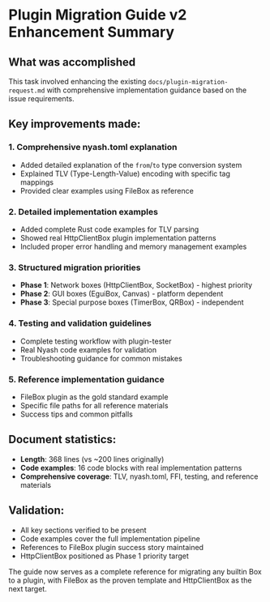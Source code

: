 # Plugin Migration Guide v2 Enhancement Summary

## What was accomplished

This task involved enhancing the existing `docs/plugin-migration-request.md` with comprehensive implementation guidance based on the issue requirements. 

## Key improvements made:

### 1. **Comprehensive nyash.toml explanation**
- Added detailed explanation of the `from`/`to` type conversion system
- Explained TLV (Type-Length-Value) encoding with specific tag mappings
- Provided clear examples using FileBox as reference

### 2. **Detailed implementation examples**
- Added complete Rust code examples for TLV parsing
- Showed real HttpClientBox plugin implementation patterns
- Included proper error handling and memory management examples

### 3. **Structured migration priorities**
- **Phase 1**: Network boxes (HttpClientBox, SocketBox) - highest priority
- **Phase 2**: GUI boxes (EguiBox, Canvas) - platform dependent  
- **Phase 3**: Special purpose boxes (TimerBox, QRBox) - independent

### 4. **Testing and validation guidelines**
- Complete testing workflow with plugin-tester
- Real Nyash code examples for validation
- Troubleshooting guidance for common mistakes

### 5. **Reference implementation guidance**
- FileBox plugin as the gold standard example
- Specific file paths for all reference materials
- Success tips and common pitfalls

## Document statistics:
- **Length**: 368 lines (vs ~200 lines originally)
- **Code examples**: 16 code blocks with real implementation patterns
- **Comprehensive coverage**: TLV, nyash.toml, FFI, testing, and reference materials

## Validation:
- All key sections verified to be present
- Code examples cover the full implementation pipeline
- References to FileBox plugin success story maintained
- HttpClientBox positioned as Phase 1 priority target

The guide now serves as a complete reference for migrating any builtin Box to a plugin, with FileBox as the proven template and HttpClientBox as the next target.